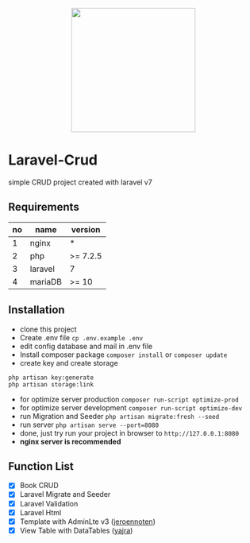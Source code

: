 <p align="center">
    <a href="https://laravel.com" target="_blank">
        <img src="https://raw.githubusercontent.com/laravel/art/master/logo-lockup/5%20SVG/2%20CMYK/1%20Full%20Color/laravel-logolockup-cmyk-red.svg" width="250">
    </a>
</p>

# Laravel-Crud
simple CRUD project created with laravel v7

## Requirements

| no | name | version |
| ------------- | ------------- | ------------- |
| 1 | nginx | * |
| 2 | php | >= 7.2.5 |
| 3 | laravel | 7 |
| 4 | mariaDB | >= 10 |

## Installation
* clone this project
* Create .env file `cp .env.example .env`
* edit config database and mail in .env file
* Install composer package `composer install` or `composer update`
* create key and create storage
```
php artisan key:generate
php artisan storage:link
```
* for optimize server production `composer run-script optimize-prod`
* for optimize server development `composer run-script optimize-dev`
* run Migration and Seeder `php artisan migrate:fresh --seed`
* run server `php artisan serve --port=8080`
* done, just try run your project in browser to `http://127.0.0.1:8080`
* **nginx server is recommended**

## Function List

* [x] Book CRUD
* [x] Laravel Migrate and Seeder
* [x] Laravel Validation
* [x] Laravel Html
* [x] Template with AdminLte v3 ([jeroennoten](https://github.com/jeroennoten/Laravel-AdminLTE))
* [x] View Table with DataTables ([yajra](https://github.com/yajra/laravel-datatables))
